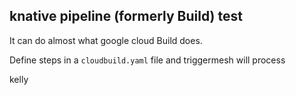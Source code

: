 ## knative pipeline (formerly Build) test

It can do almost what google cloud Build does.

Define steps in a `cloudbuild.yaml` file and triggermesh will process

kelly
